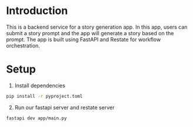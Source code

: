 # Introduction

This is a backend service for a story generation app. In this app, users can submit a story prompt and the app will generate a story based on the prompt. The app is built using FastAPI and Restate for workflow orchestration.

# Setup

1. Install dependencies

```bash
pip install -r pyproject.toml
```

2. Run our fastapi server and restate server

```
fastapi dev app/main.py
```
